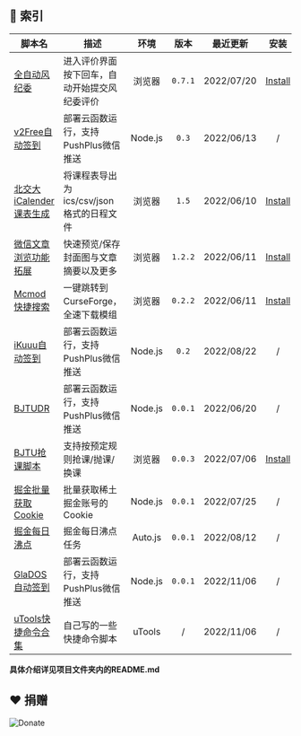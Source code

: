 ## 📌 索引

| 脚本名                                                       | 描述                                         |  环境   |  版本   | 最近更新   |                             安装                             |
| ------------------------------------------------------------ | -------------------------------------------- | :---------: | :-----: | ---------- | :----------------------------------------------------------: |
| [全自动风纪委](./src/BiliAutoJudgement)                      | 进入评价界面按下回车，自动开始提交风纪委评价 |  浏览器   |  `0.7.1`  | 2022/07/20 | [Install](https://fastly.jsdelivr.net/gh/ZiuChen/userscript@main/src/BiliAutoJudgement/bili-auto-judgement.user.js) |
| [v2Free自动签到](./src/v2FreeAutoCheckIn)                    | 部署云函数运行，支持PushPlus微信推送         | Node.js |  `0.3`  | 2022/06/13 |                              /                               |
| [北交大iCalender课表生成](./src/BJTU-Schedule-ics-csvGenerator) | 将课程表导出为ics/csv/json格式的日程文件     | 浏览器 |  `1.5`  | 2022/06/10 | [Install](https://fastly.jsdelivr.net/gh/ZiuChen/userscript@main/src/BJTU-Schedule-ics-csvGenerator/generator.js) |
| [微信文章浏览功能拓展](./src/WeChatArticleEX)                | 快速预览/保存封面图与文章摘要以及更多        | 浏览器 | `1.2.2` | 2022/06/11 | [Install](https://fastly.jsdelivr.net/gh/ZiuChen/userscript@main/src/WeChatArticleEX/userscript.user.js) |
| [Mcmod快捷搜索](./src/McmodQuickSearch)                      | 一键跳转到CurseForge，全速下载模组           | 浏览器 | `0.2.2` | 2022/06/11 | [Install](https://fastly.jsdelivr.net/gh/ZiuChen/userscript@main/src/McmodQuickSearch/userscript.user.js) |
| [iKuuu自动签到](./src/iKuuuCheckIn)                          | 部署云函数运行，支持PushPlus微信推送         | Node.js |  `0.2`  | 2022/08/22 |                              /                               |
| [BJTUDR](./src/BJTUDailyReport)                        | 部署云函数运行，支持PushPlus微信推送         | Node.js | `0.0.1` | 2022/06/20 |                              /                               |
| [BJTU抢课脚本](./src/BJTUCourse)                             | 支持按预定规则抢课/抛课/换课                 | 浏览器 | `0.0.3` | 2022/07/06 | [Install](https://fastly.jsdelivr.net/gh/ZiuChen/userscript@main/src/BJTUCourse/userscript.user.js) |
| [掘金批量获取Cookie](./src/JuejinCookie) | 批量获取稀土掘金账号的Cookie | Node.js | `0.0.1` | 2022/07/25 | / |
| [掘金每日沸点](./src/JuejinDailyPublish) | 掘金每日沸点任务 | Auto.js | `0.0.1` | 2022/08/12 | / |
| [GlaDOS自动签到](./src/GlaDOSCheckIn) | 部署云函数运行，支持PushPlus微信推送 | Node.js | `0.0.1` | 2022/11/06 | / |
| [uTools快捷命令合集](./src/uToolsQuickCommands) | 自己写的一些快捷命令脚本 | uTools | / | 2022/11/06 | / |

**具体介绍详见项目文件夹内的README.md**

## ❤ 捐赠

![Donate](https://fastly.jsdelivr.net/gh/ZiuChen/NO-FLASH-Upload@master/doc/img/Buy%20me%20a%20coffee.png)


